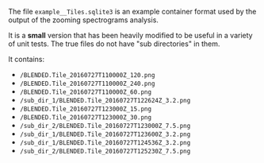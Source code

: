 The file `example__Tiles.sqlite3` is an example container
format used by the output of the zooming spectrograms analysis.

It is a **small** version that has been heavily modified to be
useful in a variety of unit tests. The true files do not have
"sub directories" in them.

It contains:

- `/BLENDED.Tile_20160727T110000Z_120.png`
- `/BLENDED.Tile_20160727T110000Z_240.png`
- `/BLENDED.Tile_20160727T110000Z_60.png`
- `/sub_dir_1/BLENDED.Tile_20160727T122624Z_3.2.png`
- `/BLENDED.Tile_20160727T123000Z_15.png`
- `/BLENDED.Tile_20160727T123000Z_30.png`
- `/sub_dir_2/BLENDED.Tile_20160727T123000Z_7.5.png`
- `/sub_dir_1/BLENDED.Tile_20160727T123600Z_3.2.png`
- `/sub_dir_1/BLENDED.Tile_20160727T124536Z_3.2.png`
- `/sub_dir_2/BLENDED.Tile_20160727T125230Z_7.5.png`
